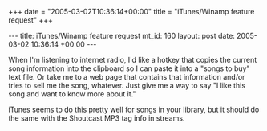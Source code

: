 +++
date = "2005-03-02T10:36:14+00:00"
title = "iTunes/Winamp feature request"
+++

\--- title: iTunes/Winamp feature request mt_id: 160 layout: post date:
2005-03-02 10:36:14 +00:00 \---

When I'm listening to internet radio, I'd like a hotkey that copies the
current song information into the clipboard so I can paste it into a "songs to
buy" text file. Or take me to a web page that contains that information and/or
tries to sell me the song, whatever. Just give me a way to say "I like this
song and want to know more about it."

iTunes seems to do this pretty well for songs in your library, but it should
do the same with the Shoutcast MP3 tag info in streams.

